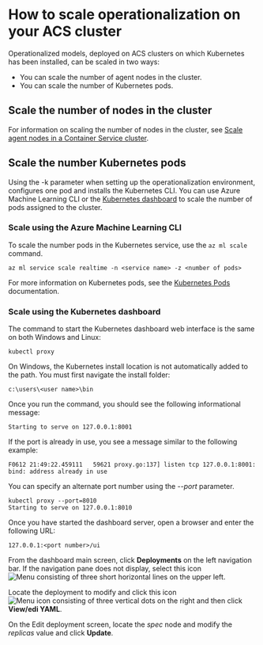 # How to scale operationalization on your ACS cluster

Operationalized models, deployed on ACS clusters on which Kubernetes has been installed, can be scaled in two ways:

* You can scale the number of agent nodes in the cluster.
* You can scale the number of Kubernetes pods.
 
##  Scale the number of nodes in the cluster

For information on scaling the number of nodes in the cluster, see [Scale agent nodes in a Container Service cluster](https://docs.microsoft.com/en-us/azure/container-service/container-service-scale).

## Scale the number Kubernetes pods

Using the -k parameter when setting up the operationalization environment, configures one pod and installs the Kubernetes CLI. You can use Azure Machine Learning CLI or the [Kubernetes dashboard](https://kubernetes.io/docs/tasks/access-application-cluster/web-ui-dashboard/) to scale the number of pods assigned to the cluster.

### Scale using the Azure Machine Learning CLI

To scale the number pods in the Kubernetes service, use the ```az ml scale``` command.

    az ml service scale realtime -n <service name> -z <number of pods>

For more information on Kubernetes pods, see the [Kubernetes Pods](https://kubernetes.io/docs/concepts/workloads/pods/pod/) documentation.

### Scale using the Kubernetes dashboard

The command to start the Kubernetes dashboard web interface is the same on both Windows and Linux:

    kubectl proxy

On Windows, the Kubernetes install location is not automatically added to the path. You must first navigate the install folder:
    
    c:\users\<user name>\bin

Once you run the command, you should see the following informational message:

    Starting to serve on 127.0.0.1:8001

If the port is already in use, you see a message similar to the following example:

    F0612 21:49:22.459111   59621 proxy.go:137] listen tcp 127.0.0.1:8001: bind: address already in use

You can specify an alternate port number using the *--port* parameter.

    kubectl proxy --port=8010
    Starting to serve on 127.0.0.1:8010

Once you have started the dashboard server, open a browser and enter the following URL:

    127.0.0.1:<port number>/ui

From the dashboard main screen, click **Deployments** on the left navigation bar. If the navigation pane does not display, select this icon ![Menu consisting of three short horizontal lines](https://github.com/Azure/Machine-Learning-Operationalization/blob/master/images/hamburger-icon.jpg) on the upper left.

Locate the deployment to modify and click this icon ![Menu icon consisting of three vertical dots](https://github.com/Azure/Machine-Learning-Operationalization/blob/master/images/kebab-icon.jpg) on the right and then click **View/edi YAML**.

On the Edit deployment screen, locate the *spec* node and modify the *replicas* value and click **Update**.
